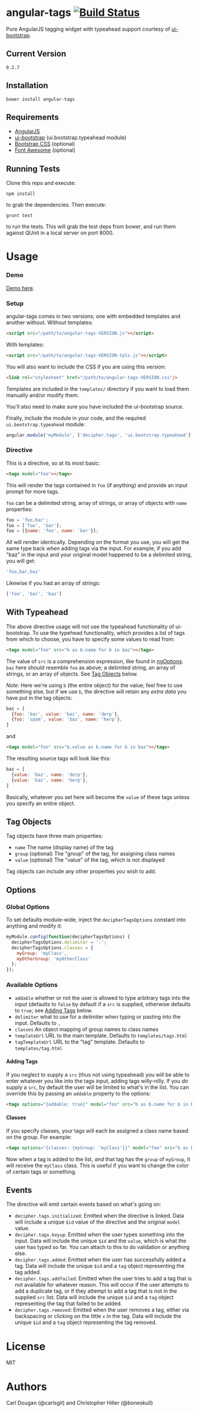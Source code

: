 angular-tags [![Build Status](https://travis-ci.org/decipherinc/angular-tags.png?branch=master)](https://travis-ci.org/decipherinc/angular-tags)
============

Pure AngularJS tagging widget with typeahead support courtesy of [ui-bootstrap](http://angular-ui.github.io/bootstrap).

Current Version
---------------
```
0.2.7
```

Installation
------------
```
bower install angular-tags
```

Requirements
------------

- [AngularJS](http://angularjs.org)
- [ui-bootstrap](http://angular-ui.github.io/bootstrap) (ui.bootstrap.typeahead module)
- [Bootstrap CSS](http://getbootstrap.com) (optional)
- [Font Awesome](http://fortawesome.github.io/Font-Awesome/) (optional)

Running Tests
-------------

Clone this repo and execute:

```
npm install
```

to grab the dependencies.  Then execute:

```
grunt test
```

to run the tests.  This will grab the test deps from bower, and run them against QUnit in a local server on port 8000.


Usage
=====

### Demo

<a href="http://decipherinc.github.io/angular-tags">Demo here</a>.


### Setup

angular-tags comes in two versions; one with embedded templates and another without.  Without templates:

```html
<script src="/path/to/angular-tags-VERSION.js"></script>
```

With templates:

```html
<script src="/path/to/angular-tags-VERSION-tpls.js"></script>
```

You will also want to include the CSS if you are using this version:

```html
<link rel="stylesheet" href="/path/to/angular-tags-VERSION.css"/>
```

Templates are included in the `templates/` directory if you want to load them manually and/or modify them.

You'll also need to make sure you have included the ui-bootstrap source.

Finally, include the module in your code, and the required `ui.bootstrap.typeahead` module:

```javascript
angular.module('myModule', ['decipher.tags', 'ui.bootstrap.typeahead'];
```

### Directive

This is a directive, so at its most basic:

```html
<tags model="foo"></tags>
```

This will render the tags contained in `foo` (if anything) and provide an input prompt for more tags.

`foo` can be a delimited string, array of strings, or array of objects with `name` properties:

```javascript
foo = 'foo,bar';
foo = ['foo', 'bar'];
foo = [{name: 'foo', name: 'bar'}];
```

All will render identically.  Depending on the format you use, you will get the same type back when adding tags via the input.  For example, if you add "baz" in the input and your original model happened to be a delimited string, you will get:

```javascript
'foo,bar,baz'
```

Likewise if you had an array of strings:

```javascript
['foo', 'bar', 'baz']
```

With Typeahead
--------------

The above directive usage will not use the typeahead functionality of ui-bootstrap.  To use the typehead functionality, which provides a list of tags from which to choose, you have to specify some values to read from:

```html
<tags model="foo" src="b as b.name for b in baz"></tags>
```

The value of `src` is a comprehension expression, like found in [ngOptions](http://docs.angularjs.org/api/ng.directive:select).  `baz` here should resemble `foo` as above; a delimited string, an array of strings, or an array of objects.  See <a href="#tag-objects">Tag Objects</a> below.

*Note*: Here we're using `b` (the entire object) for the value; feel free to use something else, but if we use `b`, the directive will retain any *extra data* you have put in the tag objects:

```javascript
baz = [
  {foo: 'bar', value: 'baz', name: 'derp'},
  {foo: 'spam', value: 'baz', name: 'herp'},
]
```

and

```html
<tags model="foo" src="b.value as b.name for b in baz"></tags>
```

The resulting source tags will look like this:

```javascript
baz = [
  {value: 'baz', name: 'derp'},
  {value: 'baz', name: 'herp'},
]
```

Basically, whatever you set here will become the `value` of these tags unless you specify an entire object.

Tag Objects
-----------

Tag objects have three main properties:

- `name` The name (display name) of the tag
- `group` (optional) The "group" of the tag, for assigning class names
- `value` (optional) The "value" of the tag, which is not displayed

Tag objects can include any other properties you wish to add.

Options
-----------

### Global Options

To set defaults module-wide, inject the `decipherTagsOptions` constant into anything and modify it:

```javascript
myModule.config(function(decipherTagsOptions) {
  decipherTagsOptions.delimiter = ':';
  decipherTagsOptions.classes = {
    myGroup: 'myClass',
    myOtherGroup: 'myOtherClass'
  };
});
```

### Available Options

- `addable` whether or not the user is allowed to type arbitrary tags into the input (defaults to `false` by default if a `src` is supplied, otherwise defaults to `true`; see <a href="#adding-tags">Adding Tags</a> below.
- `delimiter` what to use for a delimiter when typing or pasting into the input.  Defaults to `,`
- `classes` An object mapping of group names to class names
- `templateUrl` URL to the main template. Defaults to `templates/tags.html`
- `tagTemplateUrl` URL to the "tag" template. Defaults to `templates/tag.html`

#### Adding Tags

If you neglect to supply a `src` (thus not using typeahead) you will be able to enter whatever you like into the tags input, adding tags willy-nilly.  If you *do* supply a `src`, by default the user will be limited to what's in the list.  You can override this by passing an `addable` property to the options:

```html
<tags options="{addable: true}" model="foo" src="b as b.name for b in baz"></tags>
```

#### Classes

If you specify classes, your tags will each be assigned a class name based on the group.  For example:

```html
<tags options="{classes: {myGroup: 'myClass'}}" model="foo" src="b as b.name for b in baz></tags>
```

Now when a tag is added to the list, *and* that tag has the `group` of `myGroup`, it will receive the `myClass` class.  This is useful if you want to change the color of certain tags or something.

Events
------

The directive will emit certain events based on what's going on:

- `decipher.tags.initialized`: Emitted when the directive is linked.  Data will include a unique `$id` value of the directive and the original `model` value.
- `decipher.tags.keyup`: Emitted when the user types something into the input.  Data will include the unique `$id` and the `value`, which is what the user has typed so far.  You can attach to this to do validation or anything else.
- `decipher.tags.added`: Emitted when the user has successfully added a tag.  Data will include the unique `$id` and a `tag` object representing the tag added.
- `decipher.tags.addfailed`: Emitted when the user tries to add a tag that is not available for whatever reason.  This will occur if the user attempts to add a duplicate tag, or if they attempt to add a tag that is not in the supplied `src` list.  Data will include the unique `$id` and a `tag` object representing the tag that failed to be added.
- `decipher.tags.removed`: Emitted when the user removes a tag, either via backspacing or clicking on the little `x` in the tag.  Data will include the unique `$id` and a `tag` object representing the tag removed.

License
=======

MIT

Authors
=======

Carl Dougan (@carlsgit) and Christopher Hiller (@boneskull)
